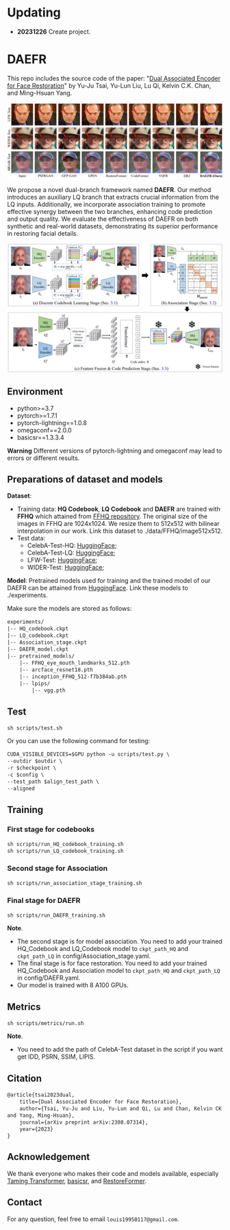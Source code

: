 # Updating
<!-- - **20230915** Update an online demo [![Huggingface Gradio](https://img.shields.io/static/v1?label=Demo&message=Huggingface%20Gradio&color=orange)](https://huggingface.co/spaces/wzhouxiff/RestoreFormerPlusPlus)
- **20230116** For convenience, we further upload the [test datasets](#testset), including CelebA (both HQ and LQ data), LFW-Test, CelebChild-Test, and Webphoto-Test, to OneDrive and BaiduYun.
- **20221003** We provide the link of the [test datasets](#testset).
- **20220924** We add the code for [**metrics**](#metrics) in scripts/metrics. -->
- **20231226** Create project.


# DAEFR

This repo includes the source code of the paper: "[Dual Associated Encoder for Face Restoration](https://arxiv.org/abs/2308.07314)" by Yu-Ju Tsai, Yu-Lun Liu, Lu Qi, Kelvin C.K. Chan, and Ming-Hsuan Yang.

![](assets/DAEFR_results.png)

We propose a novel dual-branch framework named **DAEFR**. Our method introduces an auxiliary LQ branch that extracts crucial information from the LQ inputs. Additionally, we incorporate association training to promote effective synergy between the two branches, enhancing code prediction and output quality. We evaluate the effectiveness of DAEFR on both synthetic and real-world datasets, demonstrating its superior performance in restoring facial details.

![](assets/DAEFR_arch.png)

## Environment

- python>=3.7
- pytorch>=1.7.1
- pytorch-lightning==1.0.8
- omegaconf==2.0.0
- basicsr==1.3.3.4

**Warning** Different versions of pytorch-lightning and omegaconf may lead to errors or different results.

## Preparations of dataset and models

**Dataset**: 
- Training data: **HQ Codebook**, **LQ Codebook** and **DAEFR** are trained with **FFHQ** which attained from [FFHQ repository](https://github.com/NVlabs/ffhq-dataset). The original size of the images in FFHQ are 1024x1024. We resize them to 512x512 with bilinear interpolation in our work. Link this dataset to ./data/FFHQ/image512x512.
- <a id="testset">Test data</a>:
   * CelebA-Test-HQ: [HuggingFace](https://huggingface.co/datasets/LIAGM/DAEFR_test_datasets/blob/main/celeba_512_validation.zip);
   * CelebA-Test-LQ: [HuggingFace](https://huggingface.co/datasets/LIAGM/DAEFR_test_datasets/blob/main/self_celeba_512_v2.zip);
   * LFW-Test: [HuggingFace](https://huggingface.co/datasets/LIAGM/DAEFR_test_datasets/blob/main/lfw_cropped_faces.zip);
   * WIDER-Test: [HuggingFace](https://huggingface.co/datasets/LIAGM/DAEFR_test_datasets/blob/main/Wider-Test.zip);

**Model**: Pretrained models used for training and the trained model of our DAEFR can be attained from [HuggingFace](https://huggingface.co/LIAGM/DAEFR_pretrain_model/tree/main). Link these models to ./experiments.

Make sure the models are stored as follows:
```
experiments/
|-- HQ_codebook.ckpt
|-- LQ_codebook.ckpt
|-- Association_stage.ckpt
|-- DAEFR_model.ckpt
|-- pretrained_models/
    |-- FFHQ_eye_mouth_landmarks_512.pth
    |-- arcface_resnet18.pth    
    |-- inception_FFHQ_512-f7b384ab.pth
    |-- lpips/
        |-- vgg.pth

```

## Test
    sh scripts/test.sh
Or you can use the following command for testing:
```
CUDA_VISIBLE_DEVICES=$GPU python -u scripts/test.py \
--outdir $outdir \
-r $checkpoint \
-c $config \
--test_path $align_test_path \
--aligned
```

## Training
### First stage for codebooks
    sh scripts/run_HQ_codebook_training.sh
    sh scripts/run_LQ_codebook_training.sh
### Second stage for Association
    sh scripts/run_association_stage_training.sh
### Final stage for DAEFR
    sh scripts/run_DAEFR_training.sh

**Note**. 
- The second stage is for model association. You need to add your trained HQ\_Codebook and LQ\_Codebook model to `ckpt_path_HQ` and `ckpt_path_LQ` in config/Association_stage.yaml.
- The final stage is for face restoration. You need to add your trained HQ\_Codebook and Association model to `ckpt_path_HQ` and `ckpt_path_LQ` in config/DAEFR.yaml.
- Our model is trained with 8 A100 GPUs.

## <a id="metrics">Metrics</a>
    sh scripts/metrics/run.sh
    
**Note**. 
- You need to add the path of CelebA-Test dataset in the script if you want get IDD, PSRN, SSIM, LIPIS.

## Citation
    @article{tsai2023dual,
        title={Dual Associated Encoder for Face Restoration},
        author={Tsai, Yu-Ju and Liu, Yu-Lun and Qi, Lu and Chan, Kelvin CK and Yang, Ming-Hsuan},
        journal={arXiv preprint arXiv:2308.07314},
        year={2023}
    }

## Acknowledgement
We thank everyone who makes their code and models available, especially [Taming Transformer](https://github.com/CompVis/taming-transformers), [basicsr](https://github.com/XPixelGroup/BasicSR), and [RestoreFormer](https://github.com/wzhouxiff/RestoreFormer).

## Contact
For any question, feel free to email `louis19950117@gmail.com`.